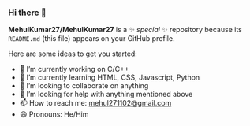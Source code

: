 ### Hi there 👋


**MehulKumar27/MehulKumar27** is a ✨ _special_ ✨ repository because its `README.md` (this file) appears on your GitHub profile.

Here are some ideas to get you started:

- 🔭 I’m currently working on C/C++
- 🌱 I’m currently learning HTML, CSS, Javascript, Python
- 👯 I’m looking to collaborate on anything 
- 🤔 I’m looking for help with anything mentioned above
- 📫 How to reach me: mehul271102@gmail.com
- 😄 Pronouns: He/Him


